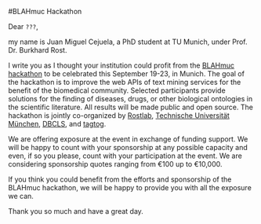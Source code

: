#BLAHmuc Hackathon

Dear `???`,

my name is Juan Miguel Cejuela, a PhD student at TU Munich, under Prof. Dr. Burkhard Rost.

I write you as I thought your institution could profit from the [BLAHmuc hackathon](http://blahmuc.linkedannotation.org) to be celebrated this September 19-23, in Munich. The goal of the hackathon is to improve the web APIs of text mining services for the benefit of the biomedical community. Selected participants provide solutions for the finding of diseases, drugs, or other biological ontologies in the scientific literature. All results will be made public and open source. The hackathon is jointly co-organized by [Rostlab](https://rostlab.org), [Technische Universität München](https://www.tum.de/en/homepage/), [DBCLS](http://dbcls.rois.ac.jp/en), and [tagtog](https://www.tagtog.net).

We are offering exposure at the event in exchange of funding support. We will be happy to count with your sponsorship at any possible capacity and even, if so you please, count with your participation at the event. We are considering sponsorship quotes ranging from €100 up to €10,000.

If you think you could benefit from the efforts and sponsorship of the BLAHmuc hackathon, we will be happy to provide you with all the exposure we can.

Thank you so much and have a great day.
